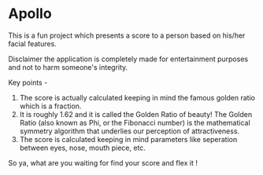 # Apollo
This is a fun project which presents a score to a person based on his/her facial features. 

Disclaimer the application is completely made for entertainment purposes and not to harm someone's integrity.

Key points - 
1. The score is actually calculated keeping in mind the famous golden ratio which is a fraction.
2. It is roughly 1.62 and it is called the Golden Ratio of beauty! The Golden Ratio (also known as Phi, or the Fibonacci number) is the mathematical symmetry
algorithm that underlies our perception of attractiveness.
3. The score is calculated keeping in mind parameters like seperation between eyes, nose, mouth piece, etc.

So ya, what are you waiting for find your score and flex it !
